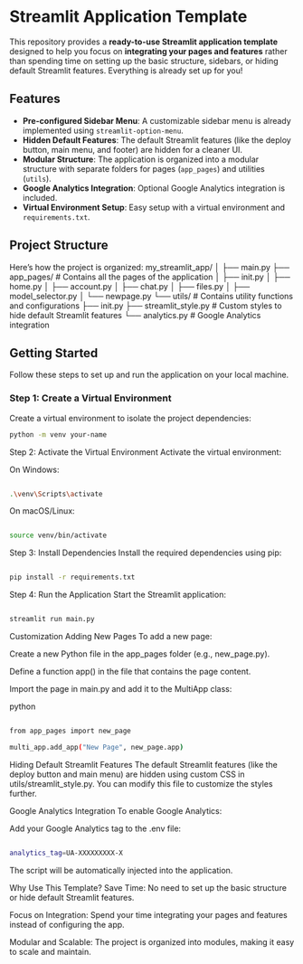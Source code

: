 # Streamlit Application Template

This repository provides a **ready-to-use Streamlit application template** designed to help you focus on **integrating your pages and features** rather than spending time on setting up the basic structure, sidebars, or hiding default Streamlit features. Everything is already set up for you!

## Features

- **Pre-configured Sidebar Menu**: A customizable sidebar menu is already implemented using `streamlit-option-menu`.
- **Hidden Default Features**: The default Streamlit features (like the deploy button, main menu, and footer) are hidden for a cleaner UI.
- **Modular Structure**: The application is organized into a modular structure with separate folders for pages (`app_pages`) and utilities (`utils`).
- **Google Analytics Integration**: Optional Google Analytics integration is included.
- **Virtual Environment Setup**: Easy setup with a virtual environment and `requirements.txt`.

## Project Structure

Here’s how the project is organized:
my_streamlit_app/
│
├── main.py
├── app_pages/ # Contains all the pages of the application
│ ├── init.py
│ ├── home.py
│ ├── account.py
│ ├── chat.py
│ ├── files.py
│ ├── model_selector.py
│ └── newpage.py
└── utils/ # Contains utility functions and configurations
├── init.py
├── streamlit_style.py # Custom styles to hide default Streamlit features
└── analytics.py # Google Analytics integration

## Getting Started

Follow these steps to set up and run the application on your local machine.

### Step 1: Create a Virtual Environment

Create a virtual environment to isolate the project dependencies:

```bash
python -m venv your-name

```

Step 2: Activate the Virtual Environment
Activate the virtual environment:

On Windows:

```bash

.\venv\Scripts\activate

```
On macOS/Linux:

```bash

source venv/bin/activate

```

Step 3: Install Dependencies
Install the required dependencies using pip:

```bash

pip install -r requirements.txt

```


Step 4: Run the Application
Start the Streamlit application:

```bash

streamlit run main.py

```

Customization
Adding New Pages
To add a new page:

Create a new Python file in the app_pages folder (e.g., new_page.py).

Define a function app() in the file that contains the page content.

Import the page in main.py and add it to the MultiApp class:

python
```bash

from app_pages import new_page

multi_app.add_app("New Page", new_page.app)

```
Hiding Default Streamlit Features
The default Streamlit features (like the deploy button and main menu) are hidden using custom CSS in utils/streamlit_style.py. You can modify this file to customize the styles further.

Google Analytics Integration
To enable Google Analytics:

Add your Google Analytics tag to the .env file:

```bash

analytics_tag=UA-XXXXXXXXX-X

```
The script will be automatically injected into the application.

Why Use This Template?
Save Time: No need to set up the basic structure or hide default Streamlit features.

Focus on Integration: Spend your time integrating your pages and features instead of configuring the app.

Modular and Scalable: The project is organized into modules, making it easy to scale and maintain.